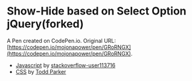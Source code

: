 # Show-Hide based on Select Option jQuery(forked)

A Pen created on CodePen.io. Original URL: [https://codepen.io/mojonapower/pen/GRoRNGX](https://codepen.io/mojonapower/pen/GRoRNGX).

* [Javascript](http://jsfiddle.net/FvMYz/) 
  by [stackoverflow-user113716](http://stackoverflow.com/users/113716/user113716)
* [CSS](https://gist.github.com/toddparker/32fc9647ecc56ef2b38a) by
[Todd Parker](https://twitter.com/toddmparker)
